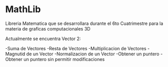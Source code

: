 # MathLib
 Libreria Matematica que se desarrollara durante el 6to Cuatrimestre para la materia de graficas computacionales 3D

 Actualmente se encuentra Vector 2:

 -Suma de Vectores
 -Resta de Vectores
 -Multiplicacion de Vectores
 -Magnutid de un Vector
 -Normalizacion de un Vector
 -Obtener un puntero
 -Obtener un puntero sin permitir modificaciones
